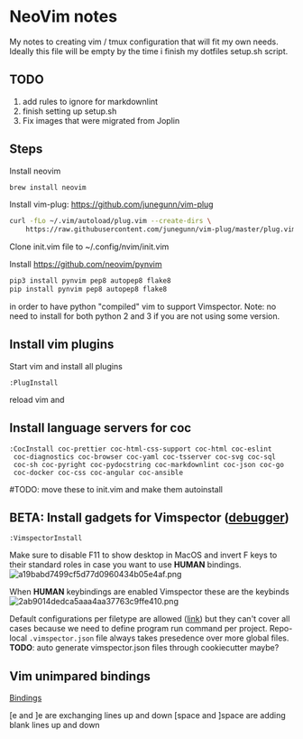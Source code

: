 # NeoVim notes

My notes to creating vim / tmux configuration that will fit my own needs.
Ideally this file will be empty by the time i finish my dotfiles setup.sh script.

## TODO

1. add rules to ignore for markdownlint
2. finish setting up setup.sh
3. Fix images that were migrated from Joplin

## Steps

Install neovim

```bash
brew install neovim
```

Install vim-plug: <https://github.com/junegunn/vim-plug>

```bash
curl -fLo ~/.vim/autoload/plug.vim --create-dirs \
    https://raw.githubusercontent.com/junegunn/vim-plug/master/plug.vim
```

Clone init.vim file to ~/.config/nvim/init.vim

Install <https://github.com/neovim/pynvim>

```bash
pip3 install pynvim pep8 autopep8 flake8
pip install pynvim pep8 autopep8 flake8
```

in order to have python "compiled" vim to support Vimspector. Note: no need to
 install for both python 2 and 3 if you are not using some version.

## Install vim plugins

Start vim and install all plugins

```vim
:PlugInstall
```

reload vim and

## Install language servers for coc

```vim
:CocInstall coc-prettier coc-html-css-support coc-html coc-eslint 
 coc-diagnostics coc-browser coc-yaml coc-tsserver coc-svg coc-sql
 coc-sh coc-pyright coc-pydocstring coc-markdownlint coc-json coc-go
 coc-docker coc-css coc-angular coc-ansible
```

\#TODO: move these to init.vim and make them autoinstall

## BETA: Install gadgets for Vimspector ([debugger](https://github.com/puremourning/vimspector))

```vim
:VimspectorInstall
```

Make sure to disable F11 to show desktop in MacOS and invert F keys to their
 standard roles in case you want to use **HUMAN** bindings.
![a19babd7499cf5d77d0960434b05e4af.png](:/2e45431ee0d64ea094d3be7bf4925155)

When **HUMAN** keybindings are enabled Vimspector these are the keybinds
![2ab9014dedca5aaa4aa37763c9ffe410.png](:/fe47e331e3e64892abd567e6f26bf012)

Default configurations per filetype are allowed
 ([link](https://puremourning.github.io/vimspector/configuration.html#specifying-a-default-configuration))
 but they can't cover all cases because we need to define program run command
 per project. Repo-local `.vimspector.json` file always takes presedence over
  more global files.
**TODO**: auto generate vimspector.json files through cookiecutter maybe?

## Vim unimpared bindings

[Bindings](https://github.com/tpope/vim-unimpaired/blob/master/doc/unimpaired.txt)

\[e and \]e are exchanging lines up and down
\[space and \]space are adding blank lines up and down
